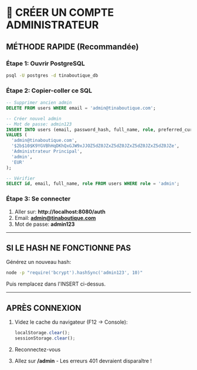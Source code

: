 # 🔐 CRÉER UN COMPTE ADMINISTRATEUR

## MÉTHODE RAPIDE (Recommandée)

### Étape 1: Ouvrir PostgreSQL

```bash
psql -U postgres -d tinaboutique_db
```

### Étape 2: Copier-coller ce SQL

```sql
-- Supprimer ancien admin
DELETE FROM users WHERE email = 'admin@tinaboutique.com';

-- Créer nouvel admin
-- Mot de passe: admin123
INSERT INTO users (email, password_hash, full_name, role, preferred_currency)
VALUES (
  'admin@tinaboutique.com',
  '$2b$10$K9YGVBhHqDKhQxGJW9xJJOZ5dZ0JZxZ5dZ0JZxZ5dZ0JZxZ5dZ0JZe',
  'Administrateur Principal',
  'admin',
  'EUR'
);

-- Vérifier
SELECT id, email, full_name, role FROM users WHERE role = 'admin';
```

### Étape 3: Se connecter

1. Aller sur: **http://localhost:8080/auth**
2. Email: **admin@tinaboutique.com**
3. Mot de passe: **admin123**

---

## SI LE HASH NE FONCTIONNE PAS

Générez un nouveau hash:

```bash
node -p "require('bcrypt').hashSync('admin123', 10)"
```

Puis remplacez dans l'INSERT ci-dessus.

---

## APRÈS CONNEXION

1. Videz le cache du navigateur (F12 → Console):
   ```javascript
   localStorage.clear();
   sessionStorage.clear();
   ```

2. Reconnectez-vous

3. Allez sur **/admin** - Les erreurs 401 devraient disparaître !
